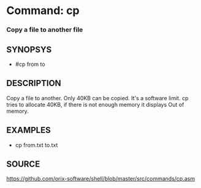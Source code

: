 # Command: cp

### Copy a file to another file

## SYNOPSYS
+ #cp from to

## DESCRIPTION
Copy a file to another. Only 40KB can be copied. It's a software limit. cp tries to allocate 40KB, if there is not enough memory it displays Out of memory.

## EXAMPLES
+ cp from.txt to.txt

## SOURCE
https://github.com/orix-software/shell/blob/master/src/commands/cp.asm
